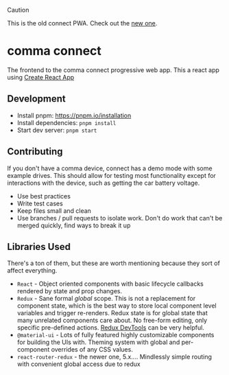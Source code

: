 > [!CAUTION]
> This is the old connect PWA. Check out the [new one](https://github.com/commaai/connect).

# comma connect

The frontend to the comma connect progressive web app. This a react app using [Create React App](https://github.com/facebookincubator/create-react-app)

## Development
* Install pnpm: https://pnpm.io/installation
* Install dependencies: `pnpm install`
* Start dev server: `pnpm start`

## Contributing

If you don't have a comma device, connect has a demo mode with some example drives. This should allow for testing most functionality except for interactions with the device, such as getting the car battery voltage.

* Use best practices
* Write test cases
* Keep files small and clean
* Use branches / pull requests to isolate work. Don't do work that can't be merged quickly, find ways to break it up

## Libraries Used
There's a ton of them, but these are worth mentioning because they sort of affect everything.

 * `React` - Object oriented components with basic lifecycle callbacks rendered by state and prop changes.
 * `Redux` - Sane formal *global* scope. This is not a replacement for component state, which is the best way to store local component level variables and trigger re-renders. Redux state is for global state that many unrelated components care about. No free-form editing, only specific pre-defined actions. [Redux DevTools](https://chrome.google.com/webstore/detail/redux-devtools/lmhkpmbekcpmknklioeibfkpmmfibljd?hl=en) can be very helpful.
 * `@material-ui` - Lots of fully featured highly customizable components for building the UIs with. Theming system with global and per-component overrides of any CSS values.
 * `react-router-redux` - the newer one, 5.x.... Mindlessly simple routing with convenient global access due to redux
